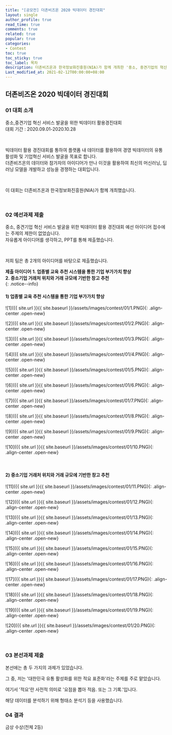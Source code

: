 ```yaml
---
title: "[공모전] 더존비즈온 2020 빅데이터 경진대회"
layout: single
author_profile: true
read_time: true
comments: true
related: true
popular: true
categories:
- Contest
toc: true
toc_sticky: true
toc_label: 목차
description: 더존비즈온과 한국정보화진흥원(NIA)가 함께 개최한 '중소, 중견기업의 혁신 서비스 발굴을 위한 빅데이터 활용 경진대회'에 참여했던 기록
Last_modified_at: 2021-02-12T00:00:00+08:00
---
```


## 더존비즈온 2020 빅데이터 경진대회

### 01 대회 소개
중소,중견기업 혁신 서비스 발굴을 위한 빅데이터 활용경진대회<br>
대회 기간 : 2020.09.01-2020.10.28<br>

<br>

빅데이터 활용 경진대회를 통하여 플랫폼 내 데이터를 활용하여 경영 빅데이터의 유통 활성화 및 기업혁신 서비스 발굴을 목표로 합니다.<br>
더존비즈온의 데이터와 참가자의 아이디어가 만나 이것을 활용하여 최신의 머신러닝, 딥러닝 모델을 개발하고 성능을 경쟁하는 대회입니다.<br>


<br>

이 대회는 더존비즈온과 한국정보화진흥원(NIA)가 함께 개최했습니다.<br>

<br>

### 02 예선과제 제출
중소, 중견기업 혁신 서비스 발굴을 위한 빅데이터 활용 경진대회 예선 아이디어 접수에는 주제의 제한이 없었습니다.<br>
자유롭게 아이디어를 생각하고, PPT를 통해 제출했습니다.<br>

<br>

저희 팀은 총 2개의 아이디어를 바탕으로 제출했습니다.<br>

**제출 아이디어**
    **1. 업종별 교육 추천 시스템을 통한 기업 부가가치 향상<br>**
    **2. 중소기업 거래처 위치와 거래 규모에 기반한 창고 추천<br>**
{: .notice--info}

#### 1) 업종별 교육 추천 시스템을 통한 기업 부가가치 향상

![1]({{ site.url }}{{ site.baseurl }}/assets/images/contest/01/1.PNG){: .align-center .open-new} 

![2]({{ site.url }}{{ site.baseurl }}/assets/images/contest/01/2.PNG){: .align-center .open-new} 

![3]({{ site.url }}{{ site.baseurl }}/assets/images/contest/01/3.PNG){: .align-center .open-new} 

![4]({{ site.url }}{{ site.baseurl }}/assets/images/contest/01/4.PNG){: .align-center .open-new} 

![5]({{ site.url }}{{ site.baseurl }}/assets/images/contest/01/5.PNG){: .align-center .open-new} 

![6]({{ site.url }}{{ site.baseurl }}/assets/images/contest/01/6.PNG){: .align-center .open-new} 

![7]({{ site.url }}{{ site.baseurl }}/assets/images/contest/01/7.PNG){: .align-center .open-new} 

![8]({{ site.url }}{{ site.baseurl }}/assets/images/contest/01/8.PNG){: .align-center .open-new} 

![9]({{ site.url }}{{ site.baseurl }}/assets/images/contest/01/9.PNG){: .align-center .open-new} 

![10]({{ site.url }}{{ site.baseurl }}/assets/images/contest/01/10.PNG){: .align-center .open-new} 

<br>

#### 2) 중소기업 거래처 위치와 거래 규모에 기반한 창고 추천

![11]({{ site.url }}{{ site.baseurl }}/assets/images/contest/01/11.PNG){: .align-center .open-new} 

![12]({{ site.url }}{{ site.baseurl }}/assets/images/contest/01/12.PNG){: .align-center .open-new} 

![13]({{ site.url }}{{ site.baseurl }}/assets/images/contest/01/13.PNG){: .align-center .open-new} 

![14]({{ site.url }}{{ site.baseurl }}/assets/images/contest/01/14.PNG){: .align-center .open-new} 

![15]({{ site.url }}{{ site.baseurl }}/assets/images/contest/01/15.PNG){: .align-center .open-new} 

![16]({{ site.url }}{{ site.baseurl }}/assets/images/contest/01/16.PNG){: .align-center .open-new} 

![17]({{ site.url }}{{ site.baseurl }}/assets/images/contest/01/17.PNG){: .align-center .open-new} 

![18]({{ site.url }}{{ site.baseurl }}/assets/images/contest/01/18.PNG){: .align-center .open-new} 

![19]({{ site.url }}{{ site.baseurl }}/assets/images/contest/01/19.PNG){: .align-center .open-new} 

![20]({{ site.url }}{{ site.baseurl }}/assets/images/contest/01/20.PNG){: .align-center .open-new} 

<br>

### 03 본선과제 제출
본선에는 총 두 가지의 과제가 있었습니다.<br>

그 중, 저는 '대한민국 유통 활성화를 위한 적요 표준화'라는 주제를 주로 맡았습니다. <br>

여기서 '적요'란 사전적 의미로 '요점을 뽑아 적음. 또는 그 기록.'입니다. <br>

해당 데이터를 분석하기 위해 형태소 분석기 등을 사용했습니다. <br>

### 04 결과
금상 수상(전체 2등)



